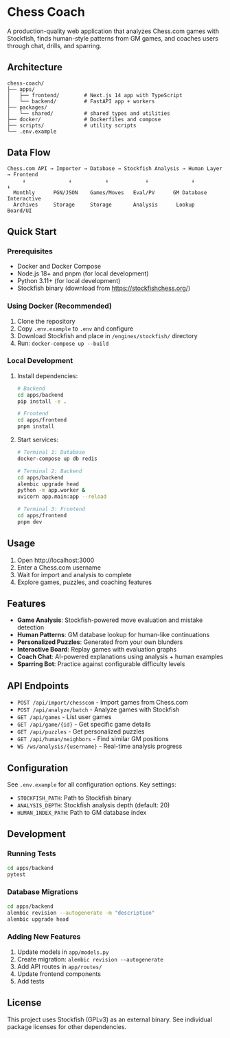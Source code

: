 # Chess Coach

A production-quality web application that analyzes Chess.com games with Stockfish, finds human-style patterns from GM games, and coaches users through chat, drills, and sparring.

## Architecture

```
chess-coach/
├── apps/
│   ├── frontend/        # Next.js 14 app with TypeScript
│   └── backend/         # FastAPI app + workers
├── packages/
│   └── shared/          # shared types and utilities
├── docker/              # Dockerfiles and compose
├── scripts/             # utility scripts
└── .env.example
```

## Data Flow

```
Chess.com API → Importer → Database → Stockfish Analysis → Human Layer → Frontend
     ↓              ↓           ↓            ↓              ↓           ↓
  Monthly      PGN/JSON    Games/Moves   Eval/PV      GM Database   Interactive
  Archives     Storage     Storage       Analysis      Lookup       Board/UI
```

## Quick Start

### Prerequisites

- Docker and Docker Compose
- Node.js 18+ and pnpm (for local development)
- Python 3.11+ (for local development)
- Stockfish binary (download from https://stockfishchess.org/)

### Using Docker (Recommended)

1. Clone the repository
2. Copy `.env.example` to `.env` and configure
3. Download Stockfish and place in `/engines/stockfish/` directory
4. Run: `docker-compose up --build`

### Local Development

1. Install dependencies:
   ```bash
   # Backend
   cd apps/backend
   pip install -e .
   
   # Frontend
   cd apps/frontend
   pnpm install
   ```

2. Start services:
   ```bash
   # Terminal 1: Database
   docker-compose up db redis
   
   # Terminal 2: Backend
   cd apps/backend
   alembic upgrade head
   python -m app.worker &
   uvicorn app.main:app --reload
   
   # Terminal 3: Frontend
   cd apps/frontend
   pnpm dev
   ```

## Usage

1. Open http://localhost:3000
2. Enter a Chess.com username
3. Wait for import and analysis to complete
4. Explore games, puzzles, and coaching features

## Features

- **Game Analysis**: Stockfish-powered move evaluation and mistake detection
- **Human Patterns**: GM database lookup for human-like continuations
- **Personalized Puzzles**: Generated from your own blunders
- **Interactive Board**: Replay games with evaluation graphs
- **Coach Chat**: AI-powered explanations using analysis + human examples
- **Sparring Bot**: Practice against configurable difficulty levels

## API Endpoints

- `POST /api/import/chesscom` - Import games from Chess.com
- `POST /api/analyze/batch` - Analyze games with Stockfish
- `GET /api/games` - List user games
- `GET /api/game/{id}` - Get specific game details
- `GET /api/puzzles` - Get personalized puzzles
- `GET /api/human/neighbors` - Find similar GM positions
- `WS /ws/analysis/{username}` - Real-time analysis progress

## Configuration

See `.env.example` for all configuration options. Key settings:

- `STOCKFISH_PATH`: Path to Stockfish binary
- `ANALYSIS_DEPTH`: Stockfish analysis depth (default: 20)
- `HUMAN_INDEX_PATH`: Path to GM database index

## Development

### Running Tests

```bash
cd apps/backend
pytest
```

### Database Migrations

```bash
cd apps/backend
alembic revision --autogenerate -m "description"
alembic upgrade head
```

### Adding New Features

1. Update models in `app/models.py`
2. Create migration: `alembic revision --autogenerate`
3. Add API routes in `app/routes/`
4. Update frontend components
5. Add tests

## License

This project uses Stockfish (GPLv3) as an external binary. See individual package licenses for other dependencies.


